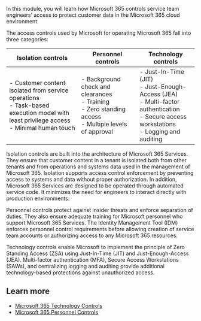 In this module, you will learn how Microsoft 365 controls service team engineers’ access to protect customer data in the Microsoft 365 cloud environment.

The access controls used by Microsoft for operating Microsoft 365 fall into three categories:

| Isolation controls | Personnel controls | Technology controls |
|---|---|---|
| - Customer content isolated from service operations<br>- Task-based execution model with least privilege access<br>- Minimal human touch | - Background check and clearances<br>- Training<br>- Zero standing access<br>- Multiple levels of approval | - Just-In-Time (JIT)<br>- Just-Enough-Access (JEA)<br>- Multi-factor authentication<br>- Secure access workstations<br>- Logging and auditing |

Isolation controls are built into the architecture of Microsoft 365 Services. They ensure that customer content in a tenant is isolated both from other tenants and from operations and systems data used in the management of Microsoft 365. Isolation supports access control enforcement by preventing access to systems and data without proper authorization. In addition, Microsoft 365 Services are designed to be operated through automated service code. It minimizes the need for engineers to interact directly with production environments.

Personnel controls protect against insider threats and enforce separation of duties. They also ensure adequate training for Microsoft personnel who support Microsoft 365 Services. The Identity Management Tool (IDM) enforces personnel control requirements before allowing creation of service team accounts or authorizing access to any Microsoft 365 resources.

Technology controls enable Microsoft to implement the principle of Zero Standing Access (ZSA) using Just-In-Time (JIT) and Just-Enough-Access (JEA). Multi-factor authentication (MFA), Secure Access Workstations (SAWs), and centralizing logging and auditing provide additional technology-based protections against unauthorized access.

## Learn more

- [Microsoft 365 Technology Controls](https://docs.microsoft.com/office365/Enterprise/office-365-technology-controls?azure-portal=true)
- [Microsoft 365 Personnel Controls](https://docs.microsoft.com/office365/Enterprise/office-365-personnel-controls?azure-portal=true)
